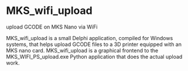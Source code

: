 # MKS_wifi_upload
upload GCODE on MKS Nano via WiFi

MKS_wifi_upload is a small Delphi application, compiled for Windows systems, that helps upload GCODE files to a 3D printer equipped with an MKS nano card.
MKS_wifi_upload is a graphical frontend to the MKS_WIFI_PS_upload.exe Python application that does the actual upload work.
